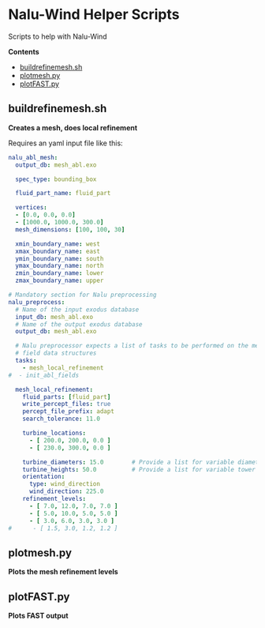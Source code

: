 # Nalu-Wind Helper Scripts

Scripts to help with Nalu-Wind

**Contents**
- [buildrefinemesh.sh](#buildrefinemesh.sh)
- [plotmesh.py](#plotmesh.py)
- [plotFAST.py](#plotfast.py)

## buildrefinemesh.sh
**Creates a mesh, does local refinement**

Requires an yaml input file like this:  
```yaml
nalu_abl_mesh:
  output_db: mesh_abl.exo

  spec_type: bounding_box

  fluid_part_name: fluid_part

  vertices:
  - [0.0, 0.0, 0.0]
  - [1000.0, 1000.0, 300.0]
  mesh_dimensions: [100, 100, 30]

  xmin_boundary_name: west
  xmax_boundary_name: east
  ymin_boundary_name: south
  ymax_boundary_name: north
  zmin_boundary_name: lower
  zmax_boundary_name: upper

# Mandatory section for Nalu preprocessing
nalu_preprocess:
  # Name of the input exodus database
  input_db: mesh_abl.exo
  # Name of the output exodus database
  output_db: mesh_abl.exo

  # Nalu preprocessor expects a list of tasks to be performed on the mesh and
  # field data structures
  tasks:
    - mesh_local_refinement
#  - init_abl_fields

  mesh_local_refinement:
    fluid_parts: [fluid_part]
    write_percept_files: true
    percept_file_prefix: adapt
    search_tolerance: 11.0

    turbine_locations:
      - [ 200.0, 200.0, 0.0 ]
      - [ 230.0, 300.0, 0.0 ]

    turbine_diameters: 15.0        # Provide a list for variable diameters
    turbine_heights: 50.0          # Provide a list for variable tower heights
    orientation:
      type: wind_direction
      wind_direction: 225.0
    refinement_levels:
      - [ 7.0, 12.0, 7.0, 7.0 ]
      - [ 5.0, 10.0, 5.0, 5.0 ]
      - [ 3.0, 6.0, 3.0, 3.0 ]
#      - [ 1.5, 3.0, 1.2, 1.2 ]

```

## plotmesh.py
**Plots the mesh refinement levels**

## plotFAST.py
**Plots FAST output**